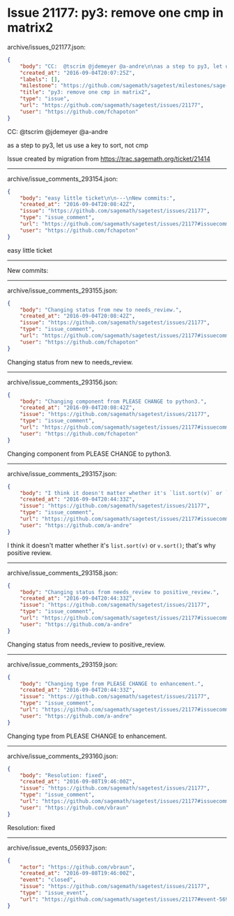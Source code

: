 # Issue 21177: py3: remove one cmp in matrix2

archive/issues_021177.json:
```json
{
    "body": "CC:  @tscrim @jdemeyer @a-andre\n\nas a step to py3, let us use a key to sort, not cmp\n\nIssue created by migration from https://trac.sagemath.org/ticket/21414\n\n",
    "created_at": "2016-09-04T20:07:25Z",
    "labels": [],
    "milestone": "https://github.com/sagemath/sagetest/milestones/sage-7.4",
    "title": "py3: remove one cmp in matrix2",
    "type": "issue",
    "url": "https://github.com/sagemath/sagetest/issues/21177",
    "user": "https://github.com/fchapoton"
}
```
CC:  @tscrim @jdemeyer @a-andre

as a step to py3, let us use a key to sort, not cmp

Issue created by migration from https://trac.sagemath.org/ticket/21414





---

archive/issue_comments_293154.json:
```json
{
    "body": "easy little ticket\n\n---\nNew commits:",
    "created_at": "2016-09-04T20:08:42Z",
    "issue": "https://github.com/sagemath/sagetest/issues/21177",
    "type": "issue_comment",
    "url": "https://github.com/sagemath/sagetest/issues/21177#issuecomment-293154",
    "user": "https://github.com/fchapoton"
}
```

easy little ticket

---
New commits:



---

archive/issue_comments_293155.json:
```json
{
    "body": "Changing status from new to needs_review.",
    "created_at": "2016-09-04T20:08:42Z",
    "issue": "https://github.com/sagemath/sagetest/issues/21177",
    "type": "issue_comment",
    "url": "https://github.com/sagemath/sagetest/issues/21177#issuecomment-293155",
    "user": "https://github.com/fchapoton"
}
```

Changing status from new to needs_review.



---

archive/issue_comments_293156.json:
```json
{
    "body": "Changing component from PLEASE CHANGE to python3.",
    "created_at": "2016-09-04T20:08:42Z",
    "issue": "https://github.com/sagemath/sagetest/issues/21177",
    "type": "issue_comment",
    "url": "https://github.com/sagemath/sagetest/issues/21177#issuecomment-293156",
    "user": "https://github.com/fchapoton"
}
```

Changing component from PLEASE CHANGE to python3.



---

archive/issue_comments_293157.json:
```json
{
    "body": "I think it doesn't matter whether it's `list.sort(v)` or `v.sort()`; that's why positive review.",
    "created_at": "2016-09-04T20:44:33Z",
    "issue": "https://github.com/sagemath/sagetest/issues/21177",
    "type": "issue_comment",
    "url": "https://github.com/sagemath/sagetest/issues/21177#issuecomment-293157",
    "user": "https://github.com/a-andre"
}
```

I think it doesn't matter whether it's `list.sort(v)` or `v.sort()`; that's why positive review.



---

archive/issue_comments_293158.json:
```json
{
    "body": "Changing status from needs_review to positive_review.",
    "created_at": "2016-09-04T20:44:33Z",
    "issue": "https://github.com/sagemath/sagetest/issues/21177",
    "type": "issue_comment",
    "url": "https://github.com/sagemath/sagetest/issues/21177#issuecomment-293158",
    "user": "https://github.com/a-andre"
}
```

Changing status from needs_review to positive_review.



---

archive/issue_comments_293159.json:
```json
{
    "body": "Changing type from PLEASE CHANGE to enhancement.",
    "created_at": "2016-09-04T20:44:33Z",
    "issue": "https://github.com/sagemath/sagetest/issues/21177",
    "type": "issue_comment",
    "url": "https://github.com/sagemath/sagetest/issues/21177#issuecomment-293159",
    "user": "https://github.com/a-andre"
}
```

Changing type from PLEASE CHANGE to enhancement.



---

archive/issue_comments_293160.json:
```json
{
    "body": "Resolution: fixed",
    "created_at": "2016-09-08T19:46:00Z",
    "issue": "https://github.com/sagemath/sagetest/issues/21177",
    "type": "issue_comment",
    "url": "https://github.com/sagemath/sagetest/issues/21177#issuecomment-293160",
    "user": "https://github.com/vbraun"
}
```

Resolution: fixed



---

archive/issue_events_056937.json:
```json
{
    "actor": "https://github.com/vbraun",
    "created_at": "2016-09-08T19:46:00Z",
    "event": "closed",
    "issue": "https://github.com/sagemath/sagetest/issues/21177",
    "type": "issue_event",
    "url": "https://github.com/sagemath/sagetest/issues/21177#event-56937"
}
```
